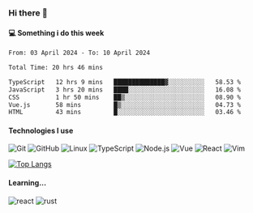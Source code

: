 ### Hi there 👋

#### 💻 Something i do this week

<!--START_SECTION:waka-->

```txt
From: 03 April 2024 - To: 10 April 2024

Total Time: 20 hrs 46 mins

TypeScript   12 hrs 9 mins   ██████████████▓░░░░░░░░░░   58.53 %
JavaScript   3 hrs 20 mins   ████░░░░░░░░░░░░░░░░░░░░░   16.08 %
CSS          1 hr 50 mins    ██▒░░░░░░░░░░░░░░░░░░░░░░   08.90 %
Vue.js       58 mins         █▒░░░░░░░░░░░░░░░░░░░░░░░   04.73 %
HTML         43 mins         █░░░░░░░░░░░░░░░░░░░░░░░░   03.46 %
```

<!--END_SECTION:waka-->


#### Technologies I use
![Git](https://img.shields.io/badge/-Git-222222?style=flat&logo=git&logoColor=F05032)
![GitHub](https://img.shields.io/badge/-GitHub-181717?style=flat&logo=github)
![Linux](https://img.shields.io/badge/-Linux-222222?style=flat&logo=linux&logoColor=FCC624)
![TypeScript](https://img.shields.io/badge/-TypeScript-000000?style=flat&logo=typescript)
![Node.js](https://img.shields.io/badge/-Node.js-222222?style=flat&logo=node.js&logoColor=339933)
![Vue](https://img.shields.io/badge/-Vue-222222?style=flat&logo=Vue.js&logoColor=4FC08D)
![React](https://img.shields.io/badge/-React-222222?style=flat&logo=React&logoColor=blue)
![Vim](https://img.shields.io/badge/-Vim-222222?style=flat&logo=Vim&logoColor=green)

[![Top Langs](https://github-readme-stats.vercel.app/api/top-langs/?username=GodlessLiu&layout=compact)](https://github.com/anuraghazra/github-readme-stats)
#### Learning...
![react](https://img.shields.io/badge/react-18-blue.svg)
![rust](https://img.shields.io/badge/rust-yellow.svg)

